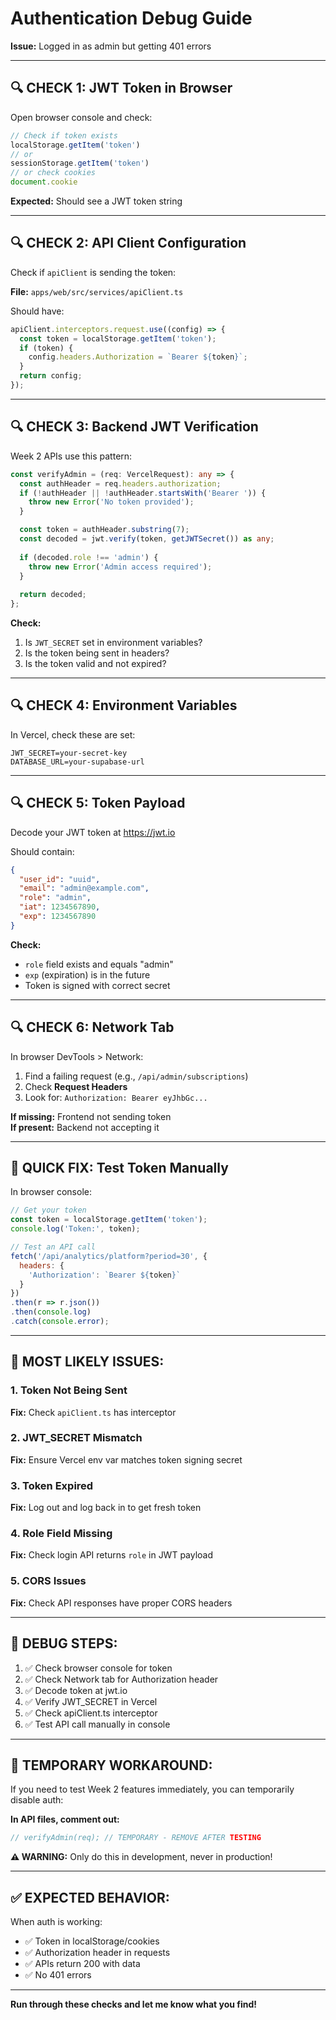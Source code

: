 # Authentication Debug Guide

**Issue:** Logged in as admin but getting 401 errors

---

## 🔍 **CHECK 1: JWT Token in Browser**

Open browser console and check:

```javascript
// Check if token exists
localStorage.getItem('token')
// or
sessionStorage.getItem('token')
// or check cookies
document.cookie
```

**Expected:** Should see a JWT token string

---

## 🔍 **CHECK 2: API Client Configuration**

Check if `apiClient` is sending the token:

**File:** `apps/web/src/services/apiClient.ts`

Should have:
```typescript
apiClient.interceptors.request.use((config) => {
  const token = localStorage.getItem('token');
  if (token) {
    config.headers.Authorization = `Bearer ${token}`;
  }
  return config;
});
```

---

## 🔍 **CHECK 3: Backend JWT Verification**

Week 2 APIs use this pattern:

```typescript
const verifyAdmin = (req: VercelRequest): any => {
  const authHeader = req.headers.authorization;
  if (!authHeader || !authHeader.startsWith('Bearer ')) {
    throw new Error('No token provided');
  }

  const token = authHeader.substring(7);
  const decoded = jwt.verify(token, getJWTSecret()) as any;
  
  if (decoded.role !== 'admin') {
    throw new Error('Admin access required');
  }
  
  return decoded;
};
```

**Check:**
1. Is `JWT_SECRET` set in environment variables?
2. Is the token being sent in headers?
3. Is the token valid and not expired?

---

## 🔍 **CHECK 4: Environment Variables**

In Vercel, check these are set:

```
JWT_SECRET=your-secret-key
DATABASE_URL=your-supabase-url
```

---

## 🔍 **CHECK 5: Token Payload**

Decode your JWT token at https://jwt.io

Should contain:
```json
{
  "user_id": "uuid",
  "email": "admin@example.com",
  "role": "admin",
  "iat": 1234567890,
  "exp": 1234567890
}
```

**Check:**
- `role` field exists and equals "admin"
- `exp` (expiration) is in the future
- Token is signed with correct secret

---

## 🔍 **CHECK 6: Network Tab**

In browser DevTools > Network:

1. Find a failing request (e.g., `/api/admin/subscriptions`)
2. Check **Request Headers**
3. Look for: `Authorization: Bearer eyJhbGc...`

**If missing:** Frontend not sending token  
**If present:** Backend not accepting it

---

## 🔧 **QUICK FIX: Test Token Manually**

In browser console:

```javascript
// Get your token
const token = localStorage.getItem('token');
console.log('Token:', token);

// Test an API call
fetch('/api/analytics/platform?period=30', {
  headers: {
    'Authorization': `Bearer ${token}`
  }
})
.then(r => r.json())
.then(console.log)
.catch(console.error);
```

---

## 🎯 **MOST LIKELY ISSUES:**

### **1. Token Not Being Sent**
**Fix:** Check `apiClient.ts` has interceptor

### **2. JWT_SECRET Mismatch**
**Fix:** Ensure Vercel env var matches token signing secret

### **3. Token Expired**
**Fix:** Log out and log back in to get fresh token

### **4. Role Field Missing**
**Fix:** Check login API returns `role` in JWT payload

### **5. CORS Issues**
**Fix:** Check API responses have proper CORS headers

---

## 📝 **DEBUG STEPS:**

1. ✅ Check browser console for token
2. ✅ Check Network tab for Authorization header
3. ✅ Decode token at jwt.io
4. ✅ Verify JWT_SECRET in Vercel
5. ✅ Check apiClient.ts interceptor
6. ✅ Test API call manually in console

---

## 🔧 **TEMPORARY WORKAROUND:**

If you need to test Week 2 features immediately, you can temporarily disable auth:

**In API files, comment out:**
```typescript
// verifyAdmin(req); // TEMPORARY - REMOVE AFTER TESTING
```

**⚠️ WARNING:** Only do this in development, never in production!

---

## ✅ **EXPECTED BEHAVIOR:**

When auth is working:
- ✅ Token in localStorage/cookies
- ✅ Authorization header in requests
- ✅ APIs return 200 with data
- ✅ No 401 errors

---

**Run through these checks and let me know what you find!**
